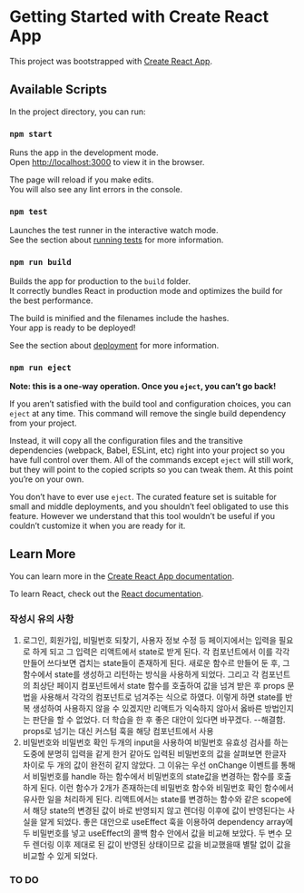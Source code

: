 # Getting Started with Create React App

This project was bootstrapped with [Create React App](https://github.com/facebook/create-react-app).

## Available Scripts

In the project directory, you can run:

### `npm start`

Runs the app in the development mode.\
Open [http://localhost:3000](http://localhost:3000) to view it in the browser.

The page will reload if you make edits.\
You will also see any lint errors in the console.

### `npm test`

Launches the test runner in the interactive watch mode.\
See the section about [running tests](https://facebook.github.io/create-react-app/docs/running-tests) for more information.

### `npm run build`

Builds the app for production to the `build` folder.\
It correctly bundles React in production mode and optimizes the build for the best performance.

The build is minified and the filenames include the hashes.\
Your app is ready to be deployed!

See the section about [deployment](https://facebook.github.io/create-react-app/docs/deployment) for more information.

### `npm run eject`

**Note: this is a one-way operation. Once you `eject`, you can’t go back!**

If you aren’t satisfied with the build tool and configuration choices, you can `eject` at any time. This command will remove the single build dependency from your project.

Instead, it will copy all the configuration files and the transitive dependencies (webpack, Babel, ESLint, etc) right into your project so you have full control over them. All of the commands except `eject` will still work, but they will point to the copied scripts so you can tweak them. At this point you’re on your own.

You don’t have to ever use `eject`. The curated feature set is suitable for small and middle deployments, and you shouldn’t feel obligated to use this feature. However we understand that this tool wouldn’t be useful if you couldn’t customize it when you are ready for it.

## Learn More

You can learn more in the [Create React App documentation](https://facebook.github.io/create-react-app/docs/getting-started).

To learn React, check out the [React documentation](https://reactjs.org/).

### 작성시 유의 사항

1. 로그인, 회원가입, 비밀번호 되찾기, 사용자 정보 수정 등 페이지에서는 입력을 필요로 하게 되고 그 입력은 리액트에서 state로 받게 된다. 각 컴포넌트에서 이를 각각 만들어 쓰다보면 겹치는 state들이 존재하게 된다. 새로운 함수르 만들어 둔 후, 그 함수에서 state를 생성하고 리턴하는 방식을 사용하게 되었다. 그리고 각 컴포넌트의 최상단 페이지 컴포넌트에서 state 함수를 호출하여 값을 넘겨 받은 후 props 문법을 사용해서 각각의 컴포넌트로 넘겨주는 식으로 하였다. 이렇게 하면 state를 반복 생성하여 사용하지 않을 수 있겠지만 리액트가 익숙하지 않아서 옳바른 방법인지는 판단을 할 수 없었다. 더 학습을 한 후 좋은 대안이 있다면 바꾸겠다. 
--해결함. props로 넘기는 대신 커스텀 훅을 해당 컴포넌트에서 사용  
2. 비밀번호와 비밀번호 확인 두개의 input을 사용하여 비밀번호 유효성 검사를 하는 도중에 분명히 입력을 같게 한거 같아도 입력된 비밀번호의 값을 살펴보면 한글자 차이로 두 개의 값이 완전히 같지 않았다. 그 이유는 우선 onChange 이벤트를 통해서 비밀번호를 handle 하는 함수에서 비밀번호의 state값을 변경하는 함수를 호출하게 된다. 이런 함수가 2개가 존재하는데 비밀번호 함수와 비밀번호 확인 함수에서 유사한 일을 처리하게 된다. 리액트에서는 state를 변경하는 함수와 같은 scope에서 해당 state의 변경된 값이 바로 반영되지 않고 렌더링 이후에 값이 반영된다는 사실을 알게 되었다. 좋은 대안으로 useEffect 훅을 이용하여 dependency array에 두 비밀번호를 넣고 useEffect의 콜백 함수 안에서 값을 비교해 보았다. 두 변수 모두 렌더링 이후 제대로 된 값이 반영된 상태이므로 값을 비교했을때 별탈 없이 값을 비교할 수 있게 되었다.  

### TO DO
